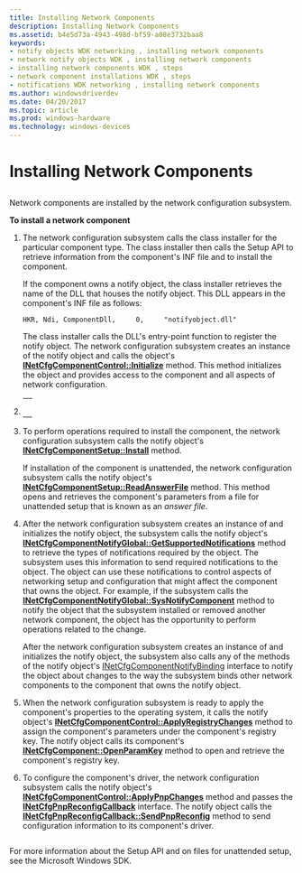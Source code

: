 ```yaml
---
title: Installing Network Components
description: Installing Network Components
ms.assetid: b4e5d73a-4943-498d-bf59-a08e3732baa8
keywords:
- notify objects WDK networking , installing network components
- network notify objects WDK , installing network components
- installing network components WDK , steps
- network component installations WDK , steps
- notifications WDK networking , installing network components
ms.author: windowsdriverdev
ms.date: 04/20/2017
ms.topic: article
ms.prod: windows-hardware
ms.technology: windows-devices
---
```


# Installing Network Components


## <a href="" id="ddk-installing-network-componentsn-ng"></a>


Network components are installed by the network configuration subsystem.

**To install a network component**

1.  The network configuration subsystem calls the class installer for the particular component type. The class installer then calls the Setup API to retrieve information from the component's INF file and to install the component.

    If the component owns a notify object, the class installer retrieves the name of the DLL that houses the notify object. This DLL appears in the component's INF file as follows:

    ```
    HKR, Ndi, ComponentDll,     0,     "notifyobject.dll"
    ```

    The class installer calls the DLL's entry-point function to register the notify object. The network configuration subsystem creates an instance of the notify object and calls the object's [**INetCfgComponentControl::Initialize**](https://msdn.microsoft.com/library/windows/hardware/ff547729) method. This method initializes the object and provides access to the component and all aspects of network configuration.

2.  <span codelanguage=""></span>
    <table>
    <colgroup>
    <col width="100%" />
    </colgroup>
    <tbody>
    <tr class="odd">
    <td align="left"><pre><code></code></pre></td>
    </tr>
    </tbody>
    </table>

3.  To perform operations required to install the component, the network configuration subsystem calls the notify object's [**INetCfgComponentSetup::Install**](https://msdn.microsoft.com/library/windows/hardware/ff547762) method.

    If installation of the component is unattended, the network configuration subsystem calls the notify object's [**INetCfgComponentSetup::ReadAnswerFile**](https://msdn.microsoft.com/library/windows/hardware/ff547765) method. This method opens and retrieves the component's parameters from a file for unattended setup that is known as an *answer file*.

4.  After the network configuration subsystem creates an instance of and initializes the notify object, the subsystem calls the notify object's [**INetCfgComponentNotifyGlobal::GetSupportedNotifications**](https://msdn.microsoft.com/library/windows/hardware/ff547734) method to retrieve the types of notifications required by the object. The subsystem uses this information to send required notifications to the object. The object can use these notifications to control aspects of networking setup and configuration that might affect the component that owns the object. For example, if the subsystem calls the [**INetCfgComponentNotifyGlobal::SysNotifyComponent**](https://msdn.microsoft.com/library/windows/hardware/ff547736) method to notify the object that the subsystem installed or removed another network component, the object has the opportunity to perform operations related to the change.

    After the network configuration subsystem creates an instance of and initializes the notify object, the subsystem also calls any of the methods of the notify object's [INetCfgComponentNotifyBinding](https://msdn.microsoft.com/library/windows/hardware/ff547730) interface to notify the object about changes to the way the subsystem binds other network components to the component that owns the notify object.

5.  When the network configuration subsystem is ready to apply the component's properties to the operating system, it calls the notify object's [**INetCfgComponentControl::ApplyRegistryChanges**](https://msdn.microsoft.com/library/windows/hardware/ff547727) method to assign the component's parameters under the component's registry key. The notify object calls its component's [**INetCfgComponent::OpenParamKey**](https://msdn.microsoft.com/library/windows/hardware/ff547890) method to open and retrieve the component's registry key.

6.  To configure the component's driver, the network configuration subsystem calls the notify object's [**INetCfgComponentControl::ApplyPnpChanges**](https://msdn.microsoft.com/library/windows/hardware/ff547726) method and passes the [**INetCfgPnpReconfigCallback**](https://msdn.microsoft.com/library/windows/hardware/ff547935) interface. The notify object calls the [**INetCfgPnpReconfigCallback::SendPnpReconfig**](https://msdn.microsoft.com/library/windows/hardware/ff547943) method to send configuration information to its component's driver.

```

```

For more information about the Setup API and on files for unattended setup, see the Microsoft Windows SDK.

 

 





